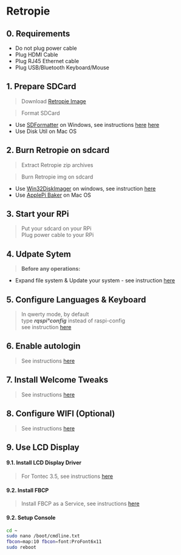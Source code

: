 # Retropie

## 0. Requirements

- Do not plug power cable
- Plug HDMI Cable
- Plug RJ45 Ethernet cable
- Plug USB/Bluetooth Keyboard/Mouse

## 1. Prepare SDCard

> Download [Retropie Image](http://blog.petrockblock.com/retropie/retropie-downloads/)

> Format SDCard
  - Use [SDFormatter](https://www.sdcard.org/downloads/formatter_4/eula_windows/index.html) on Windows, see instructions [here](./sdformatter.md) [here](https://github.com/sixertoy/retrobox/blob/master/softwares/sdformatter.md)
  - Use Disk Util on Mac OS

## 2. Burn Retropie on sdcard

> Extract Retropie zip archives<br>

> Burn Retropie img on sdcard
  - Use [Win32DiskImager](http://sourceforge.net/projects/win32diskimager/) on windows, see instruction [here](./win32diskimager.md)
  - Use [ApplePi Baker](http://www.tweaking4all.com/hardware/raspberry-pi/macosx-apple-pi-baker/) on Mac OS

## 3. Start your RPi

> Put your sdcard on your RPi<br>
> Plug power cable to your RPi<br>

## 4. Udpate Sytem

> **Before any operations:**<br>
- Expand file system & Update your system - see instruction [here](./../tips/update_system.md)

## 5. Configure Languages & Keyboard

> In qwerty mode, by default<br>
> type ***rqspi°config*** instead of raspi-config<br>
> see instruction [here](./../tips/languages.md)

## 6. Enable autologin

> See instructions [here](./../tips/autologin.md)

## 7. Install Welcome Tweaks

> See instructions [here](./../tips/welcome_tweaks.md)

## 8. Configure WIFI (Optional)

> See instructions [here](./../tips/wifi.md#Setup)

## 9. Use LCD Display

#### 9.1. Install LCD Display Driver

> For Tontec 3.5, see instructions [here](./../displays/tontec35.md)<br>

#### 9.2. Install FBCP

> Install FBCP as a Service, see instructions [here]()

#### 9.2. Setup Console

```bash
cd ~
sudo nano /boot/cmdline.txt
fbcon=map:10 fbcon=font:ProFont6x11
sudo reboot
```

